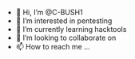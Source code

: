 - 👋 Hi, I’m @C-BUSH1
- 👀 I’m interested in pentesting
- 🌱 I’m currently learning hacktools
- 💞️ I’m looking to collaborate on 
- 📫 How to reach me ...

<!---
C-BUSH1/C-BUSH1 is a ✨ special ✨ repository because its `README.md` (this file) appears on your GitHub profile.
You can click the Preview link to take a look at your changes.
--->
